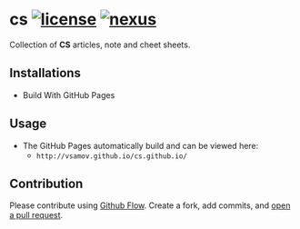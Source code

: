 # cs [![license](https://img.shields.io/github/license/mashape/apistatus.svg?maxAge=2592000)](LICENSE) [![nexus](https://img.shields.io/badge/GitHubPages-website-yellow.svg)](http://vsamov.github.io/cs.github.io/)

Collection of **CS** articles, note and cheet sheets.

## Installations

- Build With GitHub Pages

## Usage 

- The GitHub Pages automatically build and can be viewed here: 
  - `http://vsamov.github.io/cs.github.io/`

## Contribution

Please contribute using [Github Flow](https://guides.github.com/introduction/flow/). Create a fork, add commits, and [open a pull request](https://github.com/fraction/readme-boilerplate/compare/).

